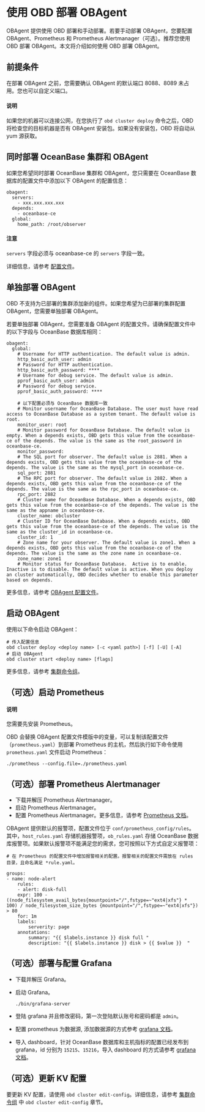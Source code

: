 # 使用 OBD 部署 OBAgent

OBAgent 提供使用 OBD 部署和手动部署。若要手动部署 OBAgent，您要配置 OBAgent、Prometheus 和 Prometheus Alertmanager（可选）。推荐您使用 OBD 部署 OBAgent。本文将介绍如何使用 OBD 部署 OBAgent。

## 前提条件

在部署 OBAgent 之前，您需要确认 OBAgent 的默认端口 8088、8089 未占用。您也可以自定义端口。

  <main id="notice" type='explain'>
    <h4>说明</h4>
    <p>如果您的机器可以连接公网，在您执行了 <code>obd cluster deploy</code> 命令之后，OBD 将检查您的目标机器是否有 OBAgent 安装包。如果没有安装包，OBD 将自动从 yum 源获取。</p>
  </main>

## 同时部署 OceanBase 集群和 OBAgent

如果您希望同时部署 OceanBase 集群和 OBAgent，您只需要在 OceanBase 数据库的配置文件中添加以下 OBAgent 的配置信息：

```unknow
obagent:
  servers:
    - xxx.xxx.xxx.xxx
  depends: 
    - oceanbase-ce
  global:
    home_path: /root/observer
```

  <main id="notice" type='notice'>
    <h4>注意</h4>
    <p><code>servers</code> 字段必须与 oceanbase-ce 的 <code>servers</code> 字段一致。</p>
  </main>

详细信息，请参考 [配置文件](https://github.com/oceanbase/obdeploy/blob/master/example/obagent/distributed-with-obproxy-and-obagent-example.yaml)。

## 单独部署 OBAgent

OBD 不支持为已部署的集群添加新的组件。如果您希望为已部署的集群配置 OBAgent，您需要单独部署 OBAgent。

若要单独部署 OBAgent，您需要准备 OBAgent 的配置文件。请确保配置文件中的以下字段与 OceanBase 数据库相同：

```unknow
obagent:
  global:
    # Username for HTTP authentication. The default value is admin.
    http_basic_auth_user: admin
    # Password for HTTP authentication.
    http_basic_auth_password: ****
    # Username for debug service. The default value is admin.
    pprof_basic_auth_user: admin
    # Password for debug service.
    pprof_basic_auth_password: ****
    
    # 以下配置必须与 OceanBase 数据库一致
    # Monitor username for OceanBase Database. The user must have read access to OceanBase Database as a system tenant. The default value is root.
    monitor_user: root
    # Monitor password for OceanBase Database. The default value is empty. When a depends exists, OBD gets this value from the oceanbase-ce of the depends. The value is the same as the root_password in oceanbase-ce.
    monitor_password: 
    # The SQL port for observer. The default value is 2881. When a depends exists, OBD gets this value from the oceanbase-ce of the depends. The value is the same as the mysql_port in oceanbase-ce.
    sql_port: 2881
    # The RPC port for observer. The default value is 2882. When a depends exists, OBD gets this value from the oceanbase-ce of the depends. The value is the same as the rpc_port in oceanbase-ce.
    rpc_port: 2882
    # Cluster name for OceanBase Database. When a depends exists, OBD gets this value from the oceanbase-ce of the depends. The value is the same as the appname in oceanbase-ce.
    cluster_name: obcluster
    # Cluster ID for OceanBase Database. When a depends exists, OBD gets this value from the oceanbase-ce of the depends. The value is the same as the cluster_id in oceanbase-ce.
    cluster_id: 1
    # Zone name for your observer. The default value is zone1. When a depends exists, OBD gets this value from the oceanbase-ce of the depends. The value is the same as the zone name in oceanbase-ce.
    zone_name: zone1
    # Monitor status for OceanBase Database.  Active is to enable. Inactive is to disable. The default value is active. When you deploy an cluster automatically, OBD decides whether to enable this parameter based on depends.
```

更多信息，请参考 [OBAgent 配置文件](https://github.com/oceanbase/obdeploy/blob/master/example/obagent/obagent-only-example.yaml)。

## 启动 OBAgent

使用以下命令启动 OBAgent：

```unknow
# 传入配置信息
obd cluster deploy <deploy name> [-c <yaml path>] [-f] [-U] [-A]
# 启动 OBAgent
obd cluster start <deploy name> [flags]
```

更多信息，请参考 [集群命令组](https://www.oceanbase.com/docs/community-obd-cn-10000000000017232)。

## （可选）启动 Prometheus

  <main id="notice" type='explain'>
    <h4>说明</h4>
    <p>您需要先安装 Prometheus。</p>
  </main>

OBD 会替换 OBAgent 配置文件模版中的变量，可以复制该配置文件（`prometheus.yaml`）到部署 Prometheus 的主机，然后执行如下命令使用 `prometheus.yaml` 文件启动 Prometheus：

```unknow
./prometheus --config.file=./prometheus.yaml
```

## （可选）部署 Prometheus Alertmanager

* 下载并解压 Prometheus Alertmanager。
* 启动 Prometheus Alertmanager。
* 配置 Prometheus Alertmanager。更多信息，请参考 [Prometheus 文档](https://www.prometheus.io/docs/alerting/latest/configuration/)。

OBAgent 提供默认的报警项，配置文件位于 `conf/prometheus_config/rules`。其中，`host_rules.yaml` 存储机器报警项，`ob_rules.yaml` 存储 OceanBase 数据库报警项。如果默认报警项不能满足您的需求，您可按照以下方式自定义报警项：

```unknow
# 在 Prometheus 的配置文件中增加报警相关的配置。报警相关的配置文件需放在 rules 目录，且命名满足 *rule.yaml。

groups:
- name: node-alert
    rules:
    - alert: disk-full
    expr: 100 - ((node_filesystem_avail_bytes{mountpoint="/",fstype=~"ext4|xfs"} * 100) / node_filesystem_size_bytes {mountpoint="/",fstype=~"ext4|xfs"}) > 80
    for: 1m
    labels:
        serverity: page
    annotations:
        summary: "{{ $labels.instance }} disk full "
        description: "{{ $labels.instance }} disk > {{ $value }}  "
```

## （可选）部署与配置 Grafana

* 下载并解压 Grafana。
* 启动 Grafana。

  ```unknow
  ./bin/grafana-server
  ```

* 登陆 grafana 并且修改密码，第一次登陆默认账号和密码都是 `admin`。
* 配置 prometheus 为数据源, 添加数据源的方式参考 [grafana 文档](https://grafana.com/docs/grafana/v7.5/datasources/add-a-data-source/)。
* 导入 dashboard，针对 OceanBase 数据库和主机指标的配置已经发布到 grafana，id 分别为 `15215`、`15216`，导入 dashboard 的方式请参考 [grafana 文档](https://grafana.com/docs/grafana/v7.5/dashboards/export-import/)。

## （可选）更新 KV 配置

要更新 KV 配置，请使用 `obd cluster edit-config`。详细信息，请参考 [集群命令组](https://www.oceanbase.com/docs/community-obd-cn-10000000000017232) 中 `obd cluster edit-config` 章节。
